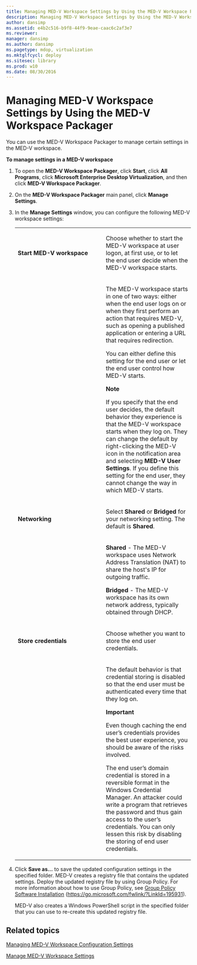 ```yaml
---
title: Managing MED-V Workspace Settings by Using the MED-V Workspace Packager
description: Managing MED-V Workspace Settings by Using the MED-V Workspace Packager
author: dansimp
ms.assetid: e4b2c516-b9f8-44f9-9eae-caac6c2af3e7
ms.reviewer: 
manager: dansimp
ms.author: dansimp
ms.pagetype: mdop, virtualization
ms.mktglfcycl: deploy
ms.sitesec: library
ms.prod: w10
ms.date: 08/30/2016
---
```



# Managing MED-V Workspace Settings by Using the MED-V Workspace Packager


You can use the MED-V Workspace Packager to manage certain settings in the MED-V workspace.

**To manage settings in a MED-V workspace**

1. To open the **MED-V Workspace Packager**, click **Start**, click **All Programs**, click **Microsoft Enterprise Desktop Virtualization**, and then click **MED-V Workspace Packager**.

2. On the **MED-V Workspace Packager** main panel, click **Manage Settings**.

3. In the **Manage Settings** window, you can configure the following MED-V workspace settings:

   <table>
   <colgroup>
   <col width="50%" />
   <col width="50%" />
   </colgroup>
   <tbody>
   <tr class="odd">
   <td align="left"><p><strong>Start MED-V workspace</strong></p></td>
   <td align="left"><p>Choose whether to start the MED-V workspace at user logon, at first use, or to let the end user decide when the MED-V workspace starts.</p></td>
   </tr>
   <tr class="even">
   <td align="left"><p></p></td>
   <td align="left"><p>The MED-V workspace starts in one of two ways: either when the end user logs on or when they first perform an action that requires MED-V, such as opening a published application or entering a URL that requires redirection.</p>
   <p>You can either define this setting for the end user or let the end user control how MED-V starts.</p>
   <div class="alert">
   <strong>Note</strong><br/><p>If you specify that the end user decides, the default behavior they experience is that the MED-V workspace starts when they log on. They can change the default by right-clicking the MED-V icon in the notification area and selecting <strong>MED-V User Settings</strong>. If you define this setting for the end user, they cannot change the way in which MED-V starts.</p>
   </div>
   <div>

   </div></td>
   </tr>
   <tr class="odd">
   <td align="left"><p><strong>Networking</strong></p></td>
   <td align="left"><p>Select <strong>Shared</strong> or <strong>Bridged</strong> for your networking setting. The default is <strong>Shared</strong>.</p></td>
   </tr>
   <tr class="even">
   <td align="left"><p></p></td>
   <td align="left"><p><strong>Shared</strong> - The MED-V workspace uses Network Address Translation (NAT) to share the host&#39;s IP for outgoing traffic.</p>
   <p><strong>Bridged</strong> - The MED-V workspace has its own network address, typically obtained through DHCP.</p></td>
   </tr>
   <tr class="odd">
   <td align="left"><p><strong>Store credentials</strong></p></td>
   <td align="left"><p>Choose whether you want to store the end user credentials.</p></td>
   </tr>
   <tr class="even">
   <td align="left"><p></p></td>
   <td align="left"><p>The default behavior is that credential storing is disabled so that the end user must be authenticated every time that they log on.</p>
   <div class="alert">
   <strong>Important</strong><br/><p>Even though caching the end user’s credentials provides the best user experience, you should be aware of the risks involved.</p>
   <p>The end user’s domain credential is stored in a reversible format in the Windows Credential Manager. An attacker could write a program that retrieves the password and thus gain access to the user’s credentials. You can only lessen this risk by disabling the storing of end user credentials.</p>
   </div>
   <div>

   </div></td>
   </tr>
   </tbody>
   </table>



4. Click **Save as…** to save the updated configuration settings in the specified folder. MED-V creates a registry file that contains the updated settings. Deploy the updated registry file by using Group Policy. For more information about how to use Group Policy, see [Group Policy Software Installation](https://go.microsoft.com/fwlink/?LinkId=195931) (https://go.microsoft.com/fwlink/?LinkId=195931).

   MED-V also creates a Windows PowerShell script in the specified folder that you can use to re-create this updated registry file.

## Related topics


[Managing MED-V Workspace Configuration Settings](managing-med-v-workspace-configuration-settings.md)

[Manage MED-V Workspace Settings](manage-med-v-workspace-settings.md)










